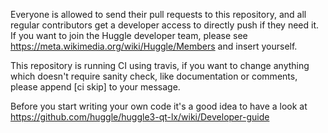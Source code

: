 Everyone is allowed to send their pull requests to this repository, and all regular contributors get a developer access to directly push if they need it. If you want to join the Huggle developer team, please see https://meta.wikimedia.org/wiki/Huggle/Members and insert yourself.

This repository is running CI using travis, if you want to change anything which doesn't require sanity check, like documentation or comments, please append [ci skip] to your message.

Before you start writing your own code it's a good idea to have a look at https://github.com/huggle/huggle3-qt-lx/wiki/Developer-guide
